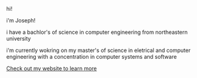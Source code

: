 hi!

i'm Joseph!

i have a bachlor's of science in computer engineering from northeastern university

i'm currently wokring on my master's of science in eletrical and computer engineering with a concentration in computer systems and software

[Check out my website to learn more](https://jberman.dev)

